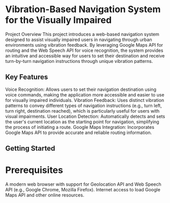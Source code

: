 # Vibration-Based Navigation System for the Visually Impaired
Project Overview
This project introduces a web-based navigation system designed to assist visually impaired users in navigating through urban environments using vibration feedback. By leveraging Google Maps API for routing and the Web Speech API for voice recognition, the system provides an intuitive and accessible way for users to set their destination and receive turn-by-turn navigation instructions through unique vibration patterns.

## Key Features
Voice Recognition: Allows users to set their navigation destination using voice commands, making the application more accessible and easier to use for visually impaired individuals.
Vibration Feedback: Uses distinct vibration patterns to convey different types of navigation instructions (e.g., turn left, turn right, destination reached), which is particularly useful for users with visual impairments.
User Location Detection: Automatically detects and sets the user's current location as the starting point for navigation, simplifying the process of initiating a route.
Google Maps Integration: Incorporates Google Maps API to provide accurate and reliable routing information.

## Getting Started
# Prerequisites
A modern web browser with support for Geolocation API and Web Speech API (e.g., Google Chrome, Mozilla Firefox).
Internet access to load Google Maps API and other online resources.
